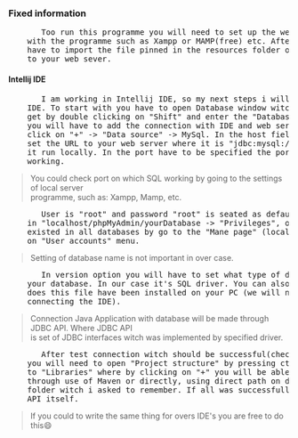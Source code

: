 ### Fixed information
<pre>
       Too run this programme you will need to set up the web server(local)  
    with the programme such as Xampp or MAMP(free) etc. After this you will  
    have to import the file pinned in the resources folder of the repository  
    to your web sever.
</pre>

#### Intellij IDE  
<pre>
       I am working in Intellij IDE, so my next steps i will explain by this  
    IDE. To start with you have to open Database window witch will be easy to  
    get by double clicking on "Shift" and enter the "Database" word. After this  
    you will have to add the connection with IDE and web server(local) by left  
    click on "+" -> "Data source" -> MySql. In the host field you will have to  
    set the URL to your web server where it is "jdbc:mysql://localhost:port" if  
    it run locally. In the port have to be specified the port on witch your SQL  
    working.  
</pre>
>You could check port on which SQL working by going to the settings of local server  
programme, such as: Xampp, Mamp, etc.
<pre>
       User is "root" and password "root" is seated as default, it also could be changed  
    in "localhost/phpMyAdmin/yourDatabase -> "Privileges", or you can also see all users  
    existed in all databases by go to the "Mane page" (localhost/phpMyAdmin) and click  
    on "User accounts" menu.  
</pre>
>Setting of database name is not important in over case.

<pre>
       In version option you will have to set what type of driver you will use to control  
    your database. In our case it's SQL driver. You can also see in driver settings where  
    does this file have been installed on your PC (we will need it later in over case of  
    connecting the IDE).  
</pre> 
>Connection Java Application with database will be made through JDBC API. Where JDBC API  
is set of JDBC interfaces witch was implemented by specified driver.  

<pre>
       After test connection witch should be successful(check is your database working :smirk:),  
    you will need to open "Project structure" by pressing ctrl + shift + alt + s buttons and go  
    to "Libraries" where by clicking on "+" you will be able to add the driver path from Internet  
    through use of Maven or directly, using direct path on driver witch was installed before in  
    folder witch i asked to remember. If all was successfully done you will be able to use JDBC  
    API itself.  
</pre>

>If you could to write the same thing for overs IDE's you are free to do this:smile:  